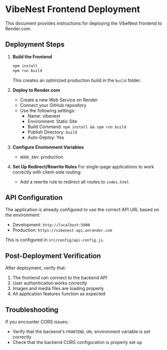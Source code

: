 # VibeNest Frontend Deployment

This document provides instructions for deploying the VibeNest frontend to Render.com.

## Deployment Steps

1. **Build the Frontend**
   ```bash
   npm install
   npm run build
   ```
   This creates an optimized production build in the `build` folder.

2. **Deploy to Render.com**
   - Create a new Web Service on Render
   - Connect your GitHub repository
   - Use the following settings:
     - Name: vibenest
     - Environment: Static Site
     - Build Command: `npm install && npm run build`
     - Publish Directory: `build`
     - Auto-Deploy: Yes

3. **Configure Environment Variables**
   - `NODE_ENV`: production

4. **Set Up Redirect/Rewrite Rules**
   For single-page applications to work correctly with client-side routing:
   - Add a rewrite rule to redirect all routes to `index.html`

## API Configuration

The application is already configured to use the correct API URL based on the environment:
- Development: `http://localhost:5000`
- Production: `https://vibenest-api.onrender.com`

This is configured in `src/config/api-config.js`.

## Post-Deployment Verification

After deployment, verify that:
1. The frontend can connect to the backend API
2. User authentication works correctly
3. Images and media files are loading properly
4. All application features function as expected

## Troubleshooting

If you encounter CORS issues:
- Verify that the backend's `FRONTEND_URL` environment variable is set correctly
- Check that the backend CORS configuration is properly set up